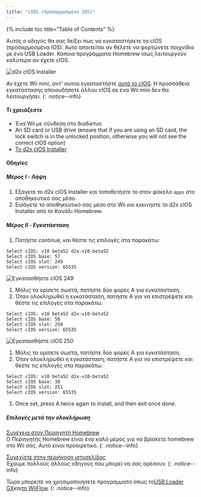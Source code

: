 ```yaml
---
title: "cIOS (προσαρμοσμένο IOS)"
---
```


{% include toc title="Table of Contents" %}

Αυτός ο οδηγός θα σας δείξει πως να εγκαταστήσετε τα cIOS (προσαρμοσμένα IOS). Αυτό απαιτείται αν θέλετε να φορτώνετε παιχνίδια με ένα USB Loader. Κάποια προγράμματα Homebrew ίσως λειτουργούν καλύτερα αν έχετε cIOS.

![d2x cIOS Installer](/images/cIOS.png)

Αν έχετε Wii mini, αντ' αυτού εγκαταστήστε [αυτό το cIOS](cios-mini). Η προσπάθεια εγκατάστασης οποιουδήποτε άλλου cIOS σε ένα Wii mini δεν θα λειτουργήσει.
{: .notice--info}

#### Τι χρειάζεστε

* Ένα Wii με σύνδεση στο διαδίκτυο
* An SD card or USB drive (ensure that if you are using an SD card, the lock switch is in the unlocked position, otherwise you will not see the correct cIOS option)
* [Το d2x cIOS Installer](/assets/files/d2x-cIOS-Installer-Wii.zip)

#### Οδηγίες

##### Μέρος I - Λήψη

1. Εξάγετε το d2x cIOS Installer και τοποθετήστε το στον φάκελο `apps` στο αποθηκευτικό σας μέσο.
1. Εισάγετε το αποθηκευτικό σας μέσο στο Wii και εκκινήστε το d2x cIOS Installer από το Κανάλι Homebrew.

##### Μέρος II - Εγκατάσταση

1. Πατήστε continue, και θέστε τις επιλογές στα παρακάτω:
```
Select cIOS: v10 beta52 d2x-v10-beta52
Select cIOS base: 57
Select cIOS slot: 249
Select cIOS version: 65535
```
![Εγκατασθήστε cIOS 249](/images/Wii/Install249.png)
1. Μόλις τα ορίσετε σωστά, πατήστε δύο φορές Α για εγκατάσταση.
1. Όταν ολοκληρωθεί η εγκατάσταση, πατήστε Α για να επιστρέψετε και θέστε τις επιλογές στα παρακάτω:
```
Select cIOS: v10 beta52 d2x-v10-beta52
Select cIOS base: 56
Select cIOS slot: 250
Select cIOS version: 65535
```
![Εγκατασθήστε cIOS 250](/images/Wii/Install250.png)
1. Μόλις τα ορίσετε σωστά, πατήστε δύο φορές Α για εγκατάσταση.
1. Όταν ολοκληρωθεί η εγκατάσταση, πατήστε Α για να επιστρέψετε και θέστε τις επιλογές στα παρακάτω:
```
Select cIOS: v10 beta52 d2x-v10-beta52
Select cIOS base: 38
Select cIOS slot: 251
Select cIOS version: 65535
```
1. Once set, press A twice again to install, and then exit once done.

##### Επιλογές μετά την ολοκλήρωση

[Συνέχεια στον Περιηγητή Homebrew](hbb)<br> Ο Περιηγητής Homebrew είναι ένα καλό μέρος για να βρίσκετε homebrew στο Wii σας. Αυτό είναι προαιρετικό.
{: .notice--info}

[Συνεχίστε στην περιήγηση ιστοσελίδας](site-navigation)<br> Έχουμε πολλούς άλλους οδηγούς που μπορεί να σας αρέσουν.
{: .notice--info}

Τώρα μπορείτε να χρησιμοποιήσετε προγράμματα όπως το[USB Loader GX](usbloadergx)και[το WiiFlow](wiiflow).
{: .notice--info}
